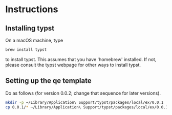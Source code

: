 # Instructions

## Installing typst

On a macOS machine, type

```sh
brew install typst
```

to install typst. This assumes that you have 'homebrew' installed.  If not,
please consult the typst webpage for other ways to install typst.

## Setting up the qe template

Do as follows (for version 0.0.2; change that sequence for later versions).

```sh
mkdir -p ~/Library/Application\ Support/typst/packages/local/ex/0.0.1
cp 0.0.1/* ~/Library/Application\ Support/typst/packages/local/ex/0.0.1
```
